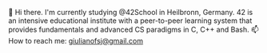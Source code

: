 👋 Hi there. I'm currently studying @42School in Heilbronn, Germany. 42 is an intensive educational institute with a peer-to-peer learning system that provides  fundamentals and advanced CS paradigms in C, C++ and Bash.
📫 How to reach me: giulianofsj@gmail.com

<!---
gjupy/gjupy is a ✨ special ✨ repository because its `README.md` (this file) appears on your GitHub profile.
You can click the Preview link to take a look at your changes.
--->
